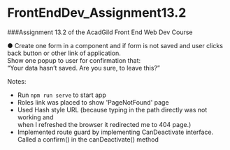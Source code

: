 # FrontEndDev_Assignment13.2
###Assignment 13.2 of the AcadGild Front End Web Dev Course

● Create one form in a component and if form is not saved and user clicks back button or other link of application.  
Show one popup to user for confirmation that:  
“Your data hasn’t saved. Are you sure, to leave this?”

Notes:
* Run `npm run serve` to start app
* Roles link was placed to show 'PageNotFound' page
* Used Hash style URL (because typing in the path directly was not working and  
 when I refreshed the browser it redirected me to 404 page.)
* Implemented route guard by implementing CanDeactivate interface.  
 Called a confirm() in the canDeactivate() method 
 